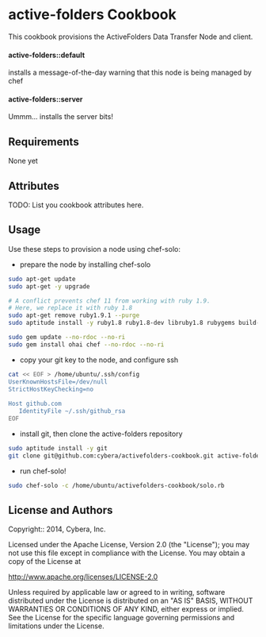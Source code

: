 active-folders Cookbook
==========
This cookbook provisions the ActiveFolders Data Transfer Node and client.

#### active-folders::default
installs a message-of-the-day warning that this node is being managed by chef

#### active-folders::server
Ummm... installs the server bits!  


Requirements
------------
None yet

Attributes
----------
TODO: List you cookbook attributes here.


Usage
-----
Use these steps to provision a node using chef-solo:

* prepare the node by installing chef-solo
```bash
sudo apt-get update
sudo apt-get -y upgrade

# A conflict prevents chef 11 from working with ruby 1.9.
# Here, we replace it with ruby 1.8
sudo apt-get remove ruby1.9.1 --purge
sudo aptitude install -y ruby1.8 ruby1.8-dev libruby1.8 rubygems build-essential wget 

sudo gem update --no-rdoc --no-ri
sudo gem install ohai chef --no-rdoc --no-ri
```

* copy your git key to the node, and configure ssh
```bash
cat << EOF > /home/ubuntu/.ssh/config
UserKnownHostsFile=/dev/null
StrictHostKeyChecking=no
   
Host github.com
   IdentityFile ~/.ssh/github_rsa
EOF
````

* install git, then clone the active-folders repository
```bash
sudo aptitude install -y git
git clone git@github.com:cybera/activefolders-cookbook.git active-folders
````

* run chef-solo!
```bash
sudo chef-solo -c /home/ubuntu/activefolders-cookbook/solo.rb 
````


License and Authors
-------------------
Copyright:: 2014, Cybera, Inc.

Licensed under the Apache License, Version 2.0 (the "License");
you may not use this file except in compliance with the License.
You may obtain a copy of the License at


http://www.apache.org/licenses/LICENSE-2.0


Unless required by applicable law or agreed to in writing, software
distributed under the License is distributed on an "AS IS" BASIS,
WITHOUT WARRANTIES OR CONDITIONS OF ANY KIND, either express or implied.
See the License for the specific language governing permissions and 
limitations under the License.

